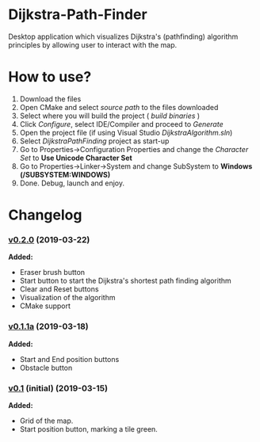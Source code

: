 # Dijkstra-Path-Finder
Desktop application which visualizes Dijkstra's (pathfinding) algorithm principles by allowing user to interact with the map.

# How to use?
1. Download the files
2. Open CMake and select *source path* to the files downloaded
3. Select where you will build the project ( *build binaries* )
4. Click *Configure*, select IDE/Compiler and proceed to *Generate*
5. Open the project file (if using Visual Studio *DijkstraAlgorithm.sln*)
6. Select *DijkstraPathFinding* project as start-up
7. Go to Properties->Configuration Properties and change the *Character Set* to **Use Unicode Character Set**
8. Go to Properties->Linker->System and change SubSystem to **Windows (/SUBSYSTEM:WINDOWS)**
9. Done. Debug, launch and enjoy.

# Changelog
### [v0.2.0](https://github.com/abelzis/Dijkstra-Path-Finder/releases/tag/v0.2.0) (2019-03-22)
  **Added:**
  - Eraser brush button
  - Start button to start the Dijkstra's shortest path finding algorithm
  - Clear and Reset buttons
  - Visualization of the algorithm
  - CMake support
### [v0.1.1a](https://github.com/abelzis/Dijkstra-Path-Finder/releases/tag/v0.1.1a) (2019-03-18)
  **Added:**
  - Start and End position buttons
  - Obstacle button
### [v0.1](https://github.com/abelzis/Dijkstra-Path-Finder/releases/tag/v0.1) (initial) (2019-03-15)
  **Added:**
  - Grid of the map.
  - Start position button, marking a tile green.
